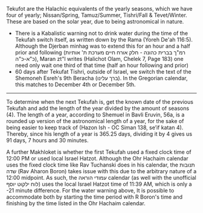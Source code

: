 Tekufot are the Halachic equivalents of the yearly seasons, which we have four of yearly; Nissan/Spring, Tamuz/Summer, Tishri/Fall & Tevet/Winter. These are based on the solar year, due to being astronomical in nature.

- There is a Kabalistic warning not to drink water during the time of the Tekufah switch itself, as written down by the Rama (Yoreh De'ah 116:5). Although the Djerban minhag was to extend this for an hour and a half prior and following (רמ"ך בברית כהונה - חלק אורח חיים מערכת ת' אותיות כ"א-כ"ה), Maran zt"l writes (Halichot Olam, Chelek 7, Page 183) one need only wait one third of that time (half an hour following and prior)
- 60 days after Tekufat Tishri, outside of Israel, we switch the text of the Shemoneh Esreh's 9th Beracha (ברך עלינו). In the Gregorian calendar, this matches to December 4th or December 5th.

---

To determine when the next Tekufah is, get the known date of the previous Tekufah and add the length of the year divided by the amount of seasons (4). The length of a year, according to Shemuel in Bavli Eruvin, 56a, is a rounded up version of the astronomical length of a year, for the sake of being easier to keep track of (Hazon Ish - OC Siman 138, se’if katan 4). Thereby, since his length of a year is 365.25 days, dividing it by 4 gives us 91 days, 7 hours and 30 minutes.

A further Makhloket is whether the first Tekufah used a fixed clock time of 12:00 PM or used local Israel Hatzot. Although the Ohr Hachaim calendar uses the fixed clock time like Rav Tuchanski does in his calendar, the תנובות שדה (Rav Aharon Boron) takes issue with this due to the arbitrary nature of a 12:00 midpoint. As such, the עמודי הוראה calendar (as well with the unofficial לוח ילקוט יוסף) uses the local Israel Hatzot time of 11:39 AM, which is only a -21 minute difference. For the water warning above, It is possible to accommodate both by starting the time period with R Boron's time and finishing by the time listed in the Ohr Hachaim calendar.
